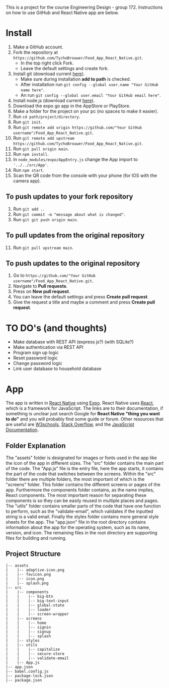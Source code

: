 This is a project for the course Engineering Design - group 172. Instructions on how to use GitHub and React Native app are below.

# Install
1. Make a GitHub account.
2. Fork the repository at ```https://github.com/TychoBrouwer/Food_App_React_Native.git```.
   - In the top right click Fork.
   - Leave the default settings and create fork.
3. Install git (download current [here](https://git-scm.com/downloads)).
   - Make sure during installation **add to path** is checked.
   - After installation run ```git config --global user.name "Your GitHub name here"```.
   - An run                 ```git config --global user.email "Your GitHub email here"```.
4. Install node.js (download current [here](https://nodejs.org/en/)).
5. Download the expo go app in the AppStore or PlayStore.
6. Make a folder for the project on your pc (no spaces to make it easier).
7. Run ```cd path/project/directory```.
8. Run ```git init```.
9. Run ```git remote add origin https://github.com/"Your GitHub username"/Food_App_React_Native.git```.
10. Run ```git remote add upstream https://github.com/TychoBrouwer/Food_App_React_Native.git```.
11. Run ```git pull origin main```.
12. Run ```npm install```.
13. In ```node_modules/expo/AppEntry.js``` change the App import to ```'../../src/App'```.
14. Run ```npm start```.
15. Scan the QR code from the console with your phone (for IOS with the camera app).

## To push updates to your fork repository
1. Run ```git add .```.
2. Run ```git commit -m "message about what is changed"```.
2. Run ```git git push origin main```.

## To pull updates from the original repository
11. Run ```git pull upstream main```.

## To push updates to the original repository
1. Go to ```https://github.com/"Your GitHub username"/Food_App_React_Native.git```.
2. Navigate to **Pull requests**.
3. Press on **New pull request**.
4. You can leave the default settings and press **Create pull request**. 
5. Give the request a title and maybe a comment and press **Create pull request**. 

# TO DO's (and thoughts)
- Make database with REST API (express js?) (with SQLite?)
- Make authentication via REST API
- Program sign up logic
- Reset password logic
- Change password logic
- Link user database to household database

# App
The app is written in [React Native](https://reactnative.dev/docs/getting-started) using [Expo](https://docs.expo.dev/). React Native uses [React](https://reactjs.org/docs/getting-started.html), which is a framework for JavaScript. The links are to their documentation, if something is unclear just search Google for **React Native "thing you want to do"** and you will probably find some guide or forum. Other resources that are useful are [W3schools](https://www.w3schools.com/js/), [Stack Overflow](https://stackoverflow.com/), and the [JavaScript Documentation](https://developer.mozilla.org/en-US/docs/Web/JavaScript).

## Folder Explanation
The "assets" folder is designated for images or fonts used in the app like the icon of the app in different sizes. The "src" folder contains the main part of the code. The "App.js" file is the entry file, here the app starts, it contains the part of the code that switches between the screens. Within the "src" folder there are multiple folders, the most important of which is the "screens" folder. This folder contains the different screens or pages of the app. Furthermore the components folder contains, as the name implies, React components. The most important reason for separating these components is so they can be easily reused in multiple places and pages. The "utils" folder contains smaller parts of the code that have one function to perform, such as the "validate-email", which validates if the inputted string is a valid email. Finally the styles folder contains more general style sheets for the app. The "app.json" file in the root directory contains information about the app for the operating system, such as its name, version, and icon. The remaining files in the root directory are supporting files for building and running.

## Project Structure
```
|-- assets
|    |-- adaptive-icon.png
|    |-- favicon.png
|    |-- icon.png
|    |-- splash.png
|-- src
|    |-- components
|    |    |-- big-btn
|    |    |-- big-text-input
|    |    |-- global-state
|    |    |-- loader
|    |    |-- screen-wrapper
|    |-- screens
|    |    |-- home
|    |    |-- signin
|    |    |-- signup
|    |    |-- splash
|    |-- styles
|    |-- utils
|    |    |-- capitalize
|    |    |-- secure-store
|    |    |-- validate-email
|    |-- App.js
|-- app.json
|-- babel.config.js
|-- package-lock.json
|-- package.json
```